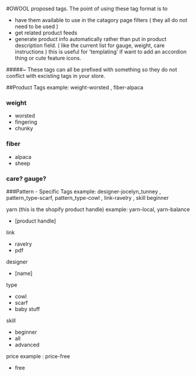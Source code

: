 #OWOOL proposed tags. 
The point of using these tag format is to
- have them available to use in the catagory page filters ( they all do not need to be used )
- get related product feeds
- generate product info automatically rather than put in product description field. ( like the current list  for gauge, weight, care instructions ) 
      this is useful for 'templating' if want to add an accordion thing or cute feature icons. 

#####~ These tags can all be prefixed with something so they do not conflict with excisting tags in your store. 

##Product Tags
example:  weight-worsted , fiber-alpaca

### weight
- worsted
- fingering
- chunky

### fiber
- alpaca
- sheep

### care? gauge?

###Pattern - Specific  Tags
example: designer-jocelyn_tunney , pattern_type-scarf, pattern_type-cowl , link-ravelry , skill beginner

yarn  (this is the shopify product handle)
    example: yarn-local, yarn-balance
- [product handle]

link
- ravelry
- pdf

designer
- [name]

type
- cowl
- scarf
- baby stuff

skill
- beginner
- all
- advanced

price example :  price-free
- free



